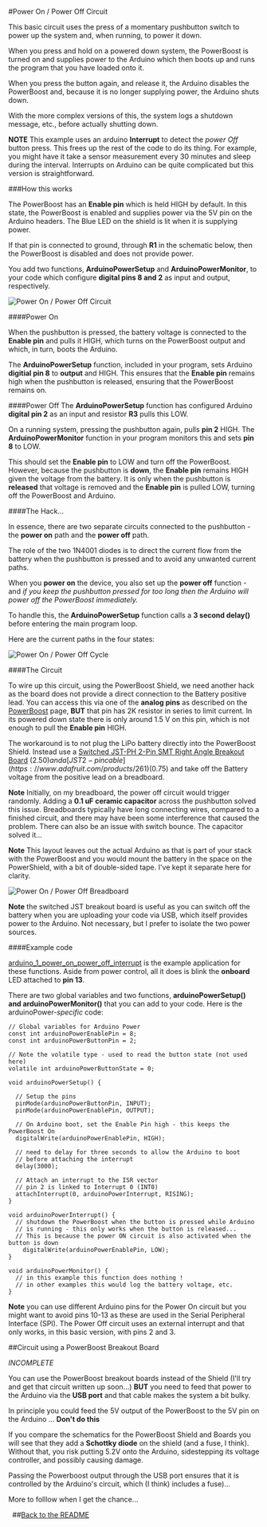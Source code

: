 #Power On / Power Off Circuit

This basic circuit uses the press of a momentary pushbutton switch to power up the system and, when running, to power it down.

When you press and hold on a powered down system, the PowerBoost is turned on and supplies power to the Arduino which then boots up
and runs the program that you have loaded onto it.

When you press the button again, and release it, the Arduino disables the PowerBoost and, because it is no longer supplying power,
the Arduino shuts down.

With the more complex versions of this, the system logs a shutdown message, etc., before actually shutting down.

**NOTE** This example uses an arduino **Interrupt** to detect the *power Off* button press. This frees up the rest of the
code to do its thing. For example, you might have it take a sensor measurement every 30 minutes and sleep during the interval.
Interrupts on Arduino can be quite complicated but this version is straightforward.


###How this works

The PowerBoost has an **Enable pin** which is held HIGH by default. In this state, the PowerBoost is enabled and supplies power
via the 5V pin on the Arduino headers. The Blue LED on the shield is lit when it is supplying power.

If that pin is connected to ground, through **R1** in the schematic below, then the PowerBoost is disabled and does not provide power.

You add two functions, **ArduinoPowerSetup** and **ArduinoPowerMonitor**, to your code which configure **digital pins 8 and 2**
as input and output, respectively.

![Power On / Power Off Circuit](/images/power_on_power_off_schematic.png)

####Power On

When the pushbutton is pressed, the battery voltage is connected to the **Enable pin** and pulls it HIGH, which turns on the
PowerBoost output and which, in turn, boots the Arduino.

The **ArduinoPowerSetup** function, included in your program, sets Arduino **digitial pin 8** to **output** and HIGH.
This ensures that the **Enable pin** remains high when the pushbutton is released, ensuring that the PowerBoost remains on.

####Power Off
The **ArduinoPowerSetup** function has configured Arduino **digital pin 2** as an input and resistor **R3** pulls this LOW.

On a running system, pressing the pushbutton again, pulls **pin 2** HIGH. The **ArduinoPowerMonitor** function
in your program monitors this and sets **pin 8** to LOW.

This should set the **Enable pin** to LOW and turn off the PowerBoost. However, because the pushbutton is **down**, the
**Enable pin** remains HIGH given the voltage from the battery. It is only when the pushbutton is **released** that voltage is removed
and the **Enable pin** is pulled LOW, turning off the PowerBoost and Arduino.

####The Hack...

In essence, there are two separate circuits connected to the pushbutton - the **power on** path and the **power off** path.

The role of the two 1N4001 diodes is to direct the current flow from the battery when the pushbutton is pressed and to avoid
any unwanted current paths.

When you **power on** the device, you also set up the **power off** function - and *if you keep the pushbutton pressed for
too long then the Arduino will power off the PowerBoost immediately.*

To handle this, the **ArduinoPowerSetup** function calls a **3 second delay()** before entering the main program loop.

Here are the current paths in the four states:

![Power On / Power Off Cycle](/images/power_on_power_off_cycle.png)

####The Circuit

To wire up this circuit, using the PowerBoost Shield, we need another hack as the board does not provide
a direct connection to the Battery positive lead. You can access this via one of the **analog pins** as described on
the [PowerBoost](PowerBoostShield.md) page, **BUT** that pin has 2K resistor in series to limit current. In its powered down state
there is only around 1.5 V on this pin, which is not enough to pull the **Enable pin** HIGH.

The workaround is to not plug the LiPo battery directly into the PowerBoost Shield. Instead use a
[Switched JST-PH 2-Pin SMT Right Angle Breakout Board](https://www.adafruit.com/products/1863) ($2.50) and a
[JST 2-pin cable](https://www.adafruit.com/products/261) ($0.75) and take off the Battery voltage from the positive lead
on a breadboard.

**Note** Initially, on my breadboard, the power off circuit would trigger randomly. Adding a **0.1 uF ceramic capacitor**
across the pushbutton solved this issue. Breadboards typically have long connecting wires, compared to a finished circuit, and
there may have been some interference that caused the problem. There can also be an issue with switch bounce. The capacitor solved it...

**Note** This layout leaves out the actual Arduino as that is part of your stack with the PowerBoost and you would mount the battery
in the space on the PowerShield, with a bit of double-sided tape. I've kept it separate here for clarity.


![Power On / Power Off Breadboard](images/power_on_power_off_breadboard.png)

**Note** the switched JST breakout board is useful as you can switch off the battery when you are uploading your code via USB, which
itself provides power to the Arduino. Not necessary, but I prefer to isolate the two power sources.


####Example code

[arduino_1_power_on_power_off_interrupt](/arduino_1_power_on_power_off_interrupt) is the example application for these functions.
Aside from power control, all it does is blink the **onboard** LED attached to **pin 13**.

There are two global variables and two functions, **arduinoPowerSetup() and arduinoPowerMonitor()** that you can
add to your code. Here is the arduinoPower-*specific* code:


```arduino
// Global variables for Arduino Power
const int arduinoPowerEnablePin = 8;
const int arduinoPowerButtonPin = 2;

// Note the volatile type - used to read the button state (not used here)
volatile int arduinoPowerButtonState = 0;

void arduinoPowerSetup() {

  // Setup the pins
  pinMode(arduinoPowerButtonPin, INPUT);
  pinMode(arduinoPowerEnablePin, OUTPUT);

  // On Arduino boot, set the Enable Pin high - this keeps the PowerBoost On
  digitalWrite(arduinoPowerEnablePin, HIGH);

  // need to delay for three seconds to allow the Arduino to boot
  // before attaching the interrupt
  delay(3000);

  // Attach an interrupt to the ISR vector
  // pin 2 is linked to Interrupt 0 (INT0)
  attachInterrupt(0, arduinoPowerInterrupt, RISING);
}

void arduinoPowerInterrupt() {
  // shutdown the PowerBoost when the button is pressed while Arduino
  // is running - this only works when the button is released...
  // This is because the power ON circuit is also activated when the button is down
    digitalWrite(arduinoPowerEnablePin, LOW);
}

void arduinoPowerMonitor() {
  // in this example this function does nothing !
  // in other examples this would log the battery voltage, etc.
}

```

**Note** you can use different Arduino pins for the Power On circuit but you might want
to avoid pins 10-13 as these are used in the Serial Peripheral Interface (SPI). The Power Off
circuit uses an external interrupt and that only works, in this basic version, with pins 2 and 3.


##Circuit using a PowerBoost Breakout Board

*INCOMPLETE*

You can use the PowerBoost breakout boards instead of the Shield (I'll try and get that circuit written up soon...)
**BUT** you need to feed that power to the Arduino via the **USB port** and that cable makes the
system a bit bulky.

In principle you could feed the 5V output of the PowerBoost to the 5V pin on the Arduino ... **Don't do this**

If you compare the schematics for the PowerBoost Shield and Boards you will see that they add a **Schottky diode**
on the shield (and a fuse, I think). Without that, you risk putting 5.2V onto the Arduino, sidestepping its
voltage controller, and possibly causing damage.

Passing the Powerboost output through the USB port ensures that it is controlled by the Arduino's circuit, which
(I think) includes a fuse)...

More to folllow when I get the chance...


&nbsp;
##[Back to the README](README.md)

